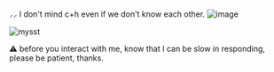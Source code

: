  ⸝⸝ I don't mind c+h even if we don't know each other. ![image](https://github.com/user-attachments/assets/ab8754fd-1d06-4550-8700-b01ef3a8c03d)

                

  ![mysst](https://github.com/user-attachments/assets/0c4898aa-ce34-4e14-9689-d8956ac861ff)



⚠︎ before you interact with me, know that I can be slow in responding, please be patient, thanks.

